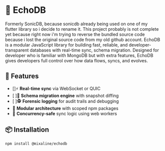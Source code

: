 # 📡 EchoDB

Formerly SonicDB, because sonicdb already being used on one of my flutter library so i decide to rename it. This project probably is not complete yet because right now i'm trying to reverse the bundled source code because i lost the original source code from my old github account.
EchoDB is a modular JavaScript library for building fast, reliable, and developer-transparent databases with real-time sync, schema migration. Designed for developer who is familiar with MongoDB but with extra features, EchoDB gives developers full control over how data flows, syncs, and evolves.

## 🚀 Features

- []⚡ **Real-time sync** via WebSocket or QUIC
- [ ]🧠 **Schema migration engine** with snapshot diffing
- [ ]🕵️ **Forensic logging** for audit trails and debugging
- 🧩 **Modular architecture** with scoped npm packages
- 🧵 **Concurrency-safe** sync logic using web workers

## 📦 Installation

```bash
npm install @mixaline/echodb
```
